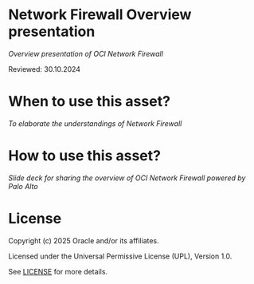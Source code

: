 # Network Firewall Overview presentation
 
*Overview presentation of OCI Network Firewall*
 
Reviewed: 30.10.2024

# When to use this asset?
 
*To elaborate the understandings of Network Firewall*
 
# How to use this asset?
 
*Slide deck for sharing the overview of OCI Network Firewall powered by Palo Alto*
 
# License

Copyright (c) 2025 Oracle and/or its affiliates.

Licensed under the Universal Permissive License (UPL), Version 1.0.

See [LICENSE](https://github.com/oracle-devrel/technology-engineering/blob/main/LICENSE) for more details.
